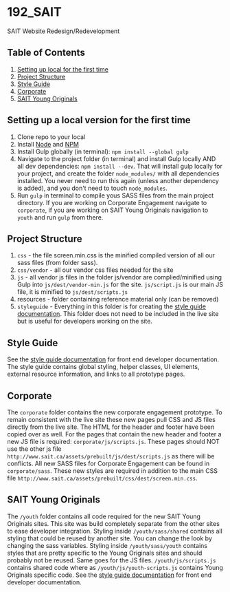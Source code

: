 # 192_SAIT
SAIT Website Redesign/Redevelopment

## Table of Contents
1. [Setting up local for the first time](#setting-up-a-local-version-for-the-first-time)
2. [Project Structure](#project-structure)
3. [Style Guide](#style-guide)
4. [Corporate](#corporate])
5. [SAIT Young Originals](#sait-young-originals])

## Setting up a local version for the first time
1. Clone repo to your local
2. Install [Node](https://nodejs.org/en/) and [NPM](https://nodejs.org/en/download/)
3. Install Gulp globally (in terminal): `npm install --global gulp`
4. Navigate to the project folder (in terminal) and install Gulp locally AND all dev dependencies: `npm install --dev`. That will install gulp locally for your project, and create the folder `node_modules/` with all dependencies installed. You never need to run this again (unless another dependency is added), and you don't need to touch `node_modules`.
5. Run `gulp` in terminal to compile yous SASS files from the main project directory. If you are working on Corporate Engagement navigate to `corporate`, if you are working on SAIT Young Originals navigation to `youth`  and run `gulp` from there.

## Project Structure
1. `css` - the file screen.min.css is the minified compiled version of all our sass files (from folder sass). 
2. `css/vendor` - all our vendor css files needed for the site
3. `js` - all vendor js files in the folder js/vendor are complied/minified using Gulp into `js/dest/vendor-min.js` for the site. `js/script.js` is our main JS file, it is minified to `js/dest/scripts.js`
4. resources - folder containing reference material only (can be removed)
5. `styleguide` - Everything in this folder is for creating the [style guide documentation](http://review.sait.git.resolutionim.com/styleguide). This folder does not need to be included in the live site but is useful for developers working on the site. 

## Style Guide
See the [style guide documentation](http://review.sait.git.resolutionim.com/styleguide) for front end developer documentation. The style guide contains global styling, helper classes, UI elements, external resource information, and links to all prototype pages. 

## Corporate
The `corporate` folder contains the new corporate engagement prototype. To remain consistent with the live site these new pages pull CSS and JS files directly from the live site. The HTML for the header and footer have been copied over as well. For the pages that contain the new header and footer a new JS file is required: `corporate/js/scripts.js`. These pages should NOT use the other js file `http://www.sait.ca/assets/prebuilt/js/dest/scripts.js` as there will be conflicts. All new SASS files for Corporate Engagement can be found in `corporate/sass`. These new styles are required in addition to the main CSS file `http://www.sait.ca/assets/prebuilt/css/dest/screen.min.css`.

## SAIT Young Originals
The `/youth` folder contains all code required for the new SAIT Young Originals sites. This site was build completely separate from the other sites to ease developer integration. 
Styling inside `/youth/sass/shared` contains all styling that could be reused by another site. You can change the look by changing the sass variables.
Styling inside `/youth/sass/youth` contains styles that are pretty specific to the Young Originals sites and should probably not be reused. 
Same goes for the JS files.  `/youth/js/scripts.js` contains shared code where as `/youth/js/youth-scripts.js` contains Young Originals specific code.
See the [style guide documentation](http://review.sait.git.resolutionim.com/youth/styleguide) for front end developer documentation. 

